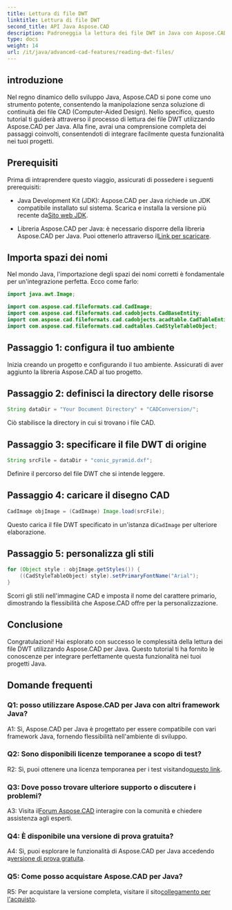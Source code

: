 ```yaml
---
title: Lettura di file DWT
linktitle: Lettura di file DWT
second_title: API Java Aspose.CAD
description: Padroneggia la lettura dei file DWT in Java con Aspose.CAD. Segui la nostra guida passo passo per un'integrazione perfetta.
type: docs
weight: 14
url: /it/java/advanced-cad-features/reading-dwt-files/
---
```

## introduzione

Nel regno dinamico dello sviluppo Java, Aspose.CAD si pone come uno strumento potente, consentendo la manipolazione senza soluzione di continuità dei file CAD (Computer-Aided Design). Nello specifico, questo tutorial ti guiderà attraverso il processo di lettura dei file DWT utilizzando Aspose.CAD per Java. Alla fine, avrai una comprensione completa dei passaggi coinvolti, consentendoti di integrare facilmente questa funzionalità nei tuoi progetti.

## Prerequisiti

Prima di intraprendere questo viaggio, assicurati di possedere i seguenti prerequisiti:

- Java Development Kit (JDK): Aspose.CAD per Java richiede un JDK compatibile installato sul sistema. Scarica e installa la versione più recente da[Sito web JDK](https://www.oracle.com/java/technologies/javase-downloads.html).

-  Libreria Aspose.CAD per Java: è necessario disporre della libreria Aspose.CAD per Java. Puoi ottenerlo attraverso il[Link per scaricare](https://releases.aspose.com/cad/java/).

## Importa spazi dei nomi

Nel mondo Java, l'importazione degli spazi dei nomi corretti è fondamentale per un'integrazione perfetta. Ecco come farlo:

```java
import java.awt.Image;

import com.aspose.cad.fileformats.cad.CadImage;
import com.aspose.cad.fileformats.cad.cadobjects.CadBaseEntity;
import com.aspose.cad.fileformats.cad.cadobjects.acadtable.CadTableEntity;
import com.aspose.cad.fileformats.cad.cadtables.CadStyleTableObject;
```

## Passaggio 1: configura il tuo ambiente

Inizia creando un progetto e configurando il tuo ambiente. Assicurati di aver aggiunto la libreria Aspose.CAD al tuo progetto.

## Passaggio 2: definisci la directory delle risorse

```java
String dataDir = "Your Document Directory" + "CADConversion/";
```

Ciò stabilisce la directory in cui si trovano i file CAD.

## Passaggio 3: specificare il file DWT di origine

```java
String srcFile = dataDir + "conic_pyramid.dxf";
```

Definire il percorso del file DWT che si intende leggere.

## Passaggio 4: caricare il disegno CAD

```java
CadImage objImage = (CadImage) Image.load(srcFile);
```

 Questo carica il file DWT specificato in un'istanza di`CadImage` per ulteriore elaborazione.

## Passaggio 5: personalizza gli stili

```java
for (Object style : objImage.getStyles()) {
    ((CadStyleTableObject) style).setPrimaryFontName("Arial");
}
```

Scorri gli stili nell'immagine CAD e imposta il nome del carattere primario, dimostrando la flessibilità che Aspose.CAD offre per la personalizzazione.

## Conclusione

Congratulazioni! Hai esplorato con successo le complessità della lettura dei file DWT utilizzando Aspose.CAD per Java. Questo tutorial ti ha fornito le conoscenze per integrare perfettamente questa funzionalità nei tuoi progetti Java.

## Domande frequenti

### Q1: posso utilizzare Aspose.CAD per Java con altri framework Java?

A1: Sì, Aspose.CAD per Java è progettato per essere compatibile con vari framework Java, fornendo flessibilità nell'ambiente di sviluppo.

### Q2: Sono disponibili licenze temporanee a scopo di test?

 R2: Sì, puoi ottenere una licenza temporanea per i test visitando[questo link](https://purchase.aspose.com/temporary-license/).

### Q3: Dove posso trovare ulteriore supporto o discutere i problemi?

 A3: Visita il[Forum Aspose.CAD](https://forum.aspose.com/c/cad/19) interagire con la comunità e chiedere assistenza agli esperti.

### Q4: È disponibile una versione di prova gratuita?

 A4: Sì, puoi esplorare le funzionalità di Aspose.CAD per Java accedendo a[versione di prova gratuita](https://releases.aspose.com/).

### Q5: Come posso acquistare Aspose.CAD per Java?

 R5: Per acquistare la versione completa, visitare il sito[collegamento per l'acquisto](https://purchase.aspose.com/buy).
